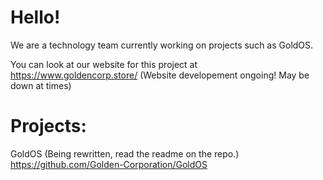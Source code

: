 # Hello!
We are a technology team currently working on projects such as GoldOS.

You can look at our website for this project at https://www.goldencorp.store/
(Website developement ongoing! May be down at times)

# Projects:
GoldOS (Being rewritten, read the readme on the repo.)
https://github.com/Golden-Corporation/GoldOS
